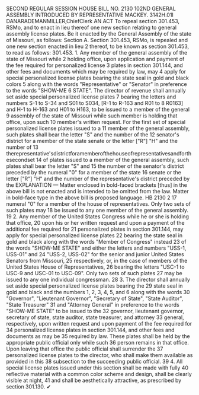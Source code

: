 SECOND REGULAR SESSION
HOUSE BILL NO. 2130
102ND GENERAL ASSEMBLY
INTRODUCED BY REPRESENTATIVE MACKEY.
3142H.01I DANARADEMANMILLER,ChiefClerk
AN ACT
To repeal section 301.453, RSMo, and to enact in lieu thereof one new section relating to
general assembly license plates.
Be it enacted by the General Assembly of the state of Missouri, as follows:
Section A. Section 301.453, RSMo, is repealed and one new section enacted in lieu
2 thereof, to be known as section 301.453, to read as follows:
301.453. 1. Any member of the general assembly of the state of Missouri while
2 holding office, upon application and payment of the fee required for personalized license
3 plates in section 301.144, and other fees and documents which may be required by law, may
4 apply for special personalized license plates bearing the state seal in gold and black colors
5 along with the words "Representative" or "Senator" in preference to the words "SHOW-ME
6 STATE". The director of revenue shall annually set aside special personalized license plates
7 bearing the letters and numbers S-1 to S-34 and S01 to S034, [R-1 to R-163 and R01 to
8 R0163] and H-1 to H-163 and H01 to H163, to be issued to a member of the general
9 assembly of the state of Missouri while such member is holding that office, upon such
10 member's written request. For the first set of special personalized license plates issued to a
11 member of the general assembly, such plates shall bear the letter "S" and the number of the
12 senator's district for a member of the state senate or the letter ["R"] "H" and the number of
13 therepresentative'sdistrictforamemberofthehouseofrepresentativesandforthesecondset
14 of plates issued to a member of the general assembly, such plates shall bear the letter "S" and
15 the number of the senator's district preceded by the numeral "0" for a member of the state
16 senate or the letter ["R"] "H" and the number of the representative's district preceded by the
EXPLANATION — Matter enclosed in bold-faced brackets [thus] in the above bill is not enacted and is
intended to be omitted from the law. Matter in bold-face type in the above bill is proposed language.
HB 2130 2
17 numeral "0" for a member of the house of representatives. Only two sets of such plates may
18 be issued to any one member of the general assembly.
19 2. Any member of the United States Congress while he or she is holding that office,
20 upon his or her written request and upon a payment of the additional fee required for
21 personalized plates in section 301.144, may apply for special personalized license plates
22 bearing the state seal in gold and black along with the words "Member of Congress" instead
23 of the words "SHOW-ME STATE" and either the letters and numbers "USS-1, USS-01" and
24 "USS-2, USS-02" for the senior and junior United States Senators from Missouri,
25 respectively, or, in the case of members of the United States House of Representatives,
26 bearing the letters "USC-1 to USC-9 and USC-01 to USC-09". Only two sets of such plates
27 may be issued to any one individual congressman.
28 3. The director shall annually set aside special personalized license plates bearing the
29 state seal in gold and black and the numbers 1, 2, 3, 4, 5, and 6 along with the words
30 "Governor", "Lieutenant Governor", "Secretary of State", "State Auditor", "State Treasurer"
31 and "Attorney General" in preference to the words "SHOW-ME STATE" to be issued to the
32 governor, lieutenant governor, secretary of state, state auditor, state treasurer, and attorney
33 general, respectively, upon written request and upon payment of the fee required for
34 personalized license plates in section 301.144, and other fees and documents as may be
35 required by law. These plates shall be held by the appropriate public official only while such
36 person remains in that office. Upon leaving that office the public official shall surrender the
37 personalized license plates to the director, who shall make them available as provided in this
38 subsection to the succeeding public official.
39 4. All special license plates issued under this section shall be made with fully
40 reflective material with a common color scheme and design, shall be clearly visible at night,
41 and shall be aesthetically attractive, as prescribed by section 301.130.
✔